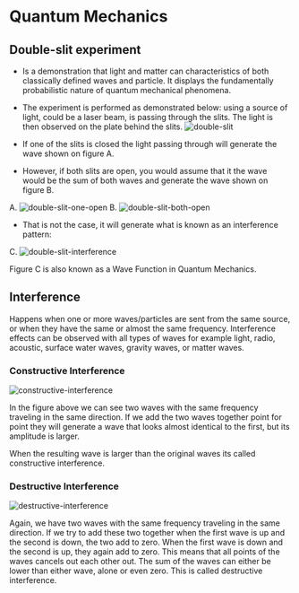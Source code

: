 # Quantum Mechanics

## Double-slit experiment
- Is a demonstration that light and matter can characteristics of both classically defined waves and particle. It displays the fundamentally probabilistic nature of quantum mechanical phenomena.
- The experiment is performed as demonstrated below: using a source of light, could be a laser beam, is passing through the slits. The light is then observed on the plate behind the slits.
![double-slit](/assets/double-slit.png)

- If one of the slits is closed the light passing through will generate the wave shown on figure A.
- However, if both slits are open, you would assume that it the wave would be the sum of both waves and generate the wave shown on figure B.

A. ![double-slit-one-open](/assets/double-slit-one-open.png) B. ![double-slit-both-open](/assets/double-slit-both-open.png)

- That is not the case, it will generate what is known as an interference pattern:

C. ![double-slit-interference](/assets/double-slit-interference.png)

Figure C is also known as a Wave Function in Quantum Mechanics.

## Interference
Happens when one or more waves/particles are sent from the same source, or when they have the same or almost the same frequency.
Interference effects can be observed with all types of waves for example light, radio, acoustic, surface water waves, gravity waves, or matter waves.


### Constructive Interference
![constructive-interference](/assets/constructive-interference.png)

In the figure above we can see two waves with the same frequency traveling in the same direction. 
If we add the two waves together point for point they will generate a wave that looks almost identical to the first, but its amplitude is larger.

When the resulting wave is larger than the original waves its called constructive interference.
### Destructive Interference
![destructive-interference](/assets/destructive-interference.png)

Again, we have two waves with the same frequency traveling in the same direction.
If we try to add these two together when the first wave is up and the second is down, the two add to zero. When the first wave is down and the second is up, they again add to zero. This means that all points of the waves cancels out each other out. The sum of the waves can either be lower than either wave, alone or even zero. This is called destructive interference.

